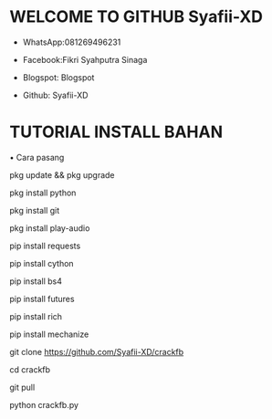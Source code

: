 # WELCOME TO GITHUB Syafii-XD

* WhatsApp:081269496231

* Facebook:Fikri Syahputra Sinaga

* Blogspot: Blogspot

* Github: Syafii-XD

# TUTORIAL INSTALL BAHAN

• Cara pasang

pkg update && pkg upgrade

pkg install python

pkg install git 

pkg install play-audio

pip install requests

pip install cython

pip install bs4

pip install futures

pip install rich

pip install mechanize

git clone https://github.com/Syafii-XD/crackfb     

cd crackfb

git pull

python crackfb.py

